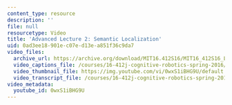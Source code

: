 ```yaml
---
content_type: resource
description: ''
file: null
resourcetype: Video
title: 'Advanced Lecture 2: Semantic Localization'
uid: 0ad3ee18-901e-c07e-d13e-a851f36c9da7
video_files:
  archive_url: https://archive.org/download/MIT16.412S16/MIT16_412S16_Lec2_Semantic_Localization_300k.mp4
  video_captions_file: /courses/16-412j-cognitive-robotics-spring-2016/2c4380f858f15c239f9949b223068e68_0wxS1iBHG9U.vtt
  video_thumbnail_file: https://img.youtube.com/vi/0wxS1iBHG9U/default.jpg
  video_transcript_file: /courses/16-412j-cognitive-robotics-spring-2016/0df5708694bf8b7545fcd5fbafec3e81_0wxS1iBHG9U.pdf
video_metadata:
  youtube_id: 0wxS1iBHG9U
---
```

